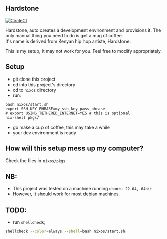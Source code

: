 ## Hardstone          

[![CircleCI](https://circleci.com/gh/komuw/hardstone.svg?style=svg)](https://circleci.com/gh/komuw/hardstone)


Hardstone, auto creates a development environment and provisions it. The only manual thing you need to do is get a mug of coffee.           
It's name is derived from Kenyan hip hop artiste, Hardstone.                        

This is my setup, it may not work for you. Feel free to modify appropriately.

## Setup       
      
* git clone this project
* cd into this project's directory
* cd to `nixos` directory
* run: 
```shell
bash nixos/start.sh
export SSH_KEY_PHRASE=my_ssh_key_pass_phrase
# export USING_TETHERED_INTERNET=YES # this is optional
nix-shell pkgs/
```
* go make a cup of coffee, this may take a while
* your dev environment is ready

## How will this setup mess up my computer?                  
Check the files in `nixos/pkgs`

## NB:      
* This project was tested on a machine running `ubuntu 22.04, 64bit`
* However, It should work for most debian machines. 


## TODO:
* run `shellcheck`;  
```sh
shellcheck --color=always --shell=bash nixos/start.sh
```  


